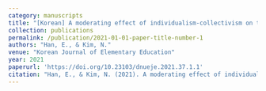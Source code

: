 ```yaml
---
category: manuscripts
title: "[Korean] A moderating effect of individualism-collectivism on the relationship between sexism and sexual assertiveness"
collection: publications
permalink: /publication/2021-01-01-paper-title-number-1
authors: "Han, E., & Kim, N."
venue: "Korean Journal of Elementary Education"
year: 2021
paperurl: 'https://doi.org/10.23103/dnueje.2021.37.1.1'
citation: "Han, E., & Kim, N. (2021). A moderating effect of individualism-collectivism on the relationship between sexism and sexual assertiveness. Korean Journal of Elementary Education. 37(1), 1-19. https://doi.org/10.23103/dnueje.2021.37.1.1"
---
```


